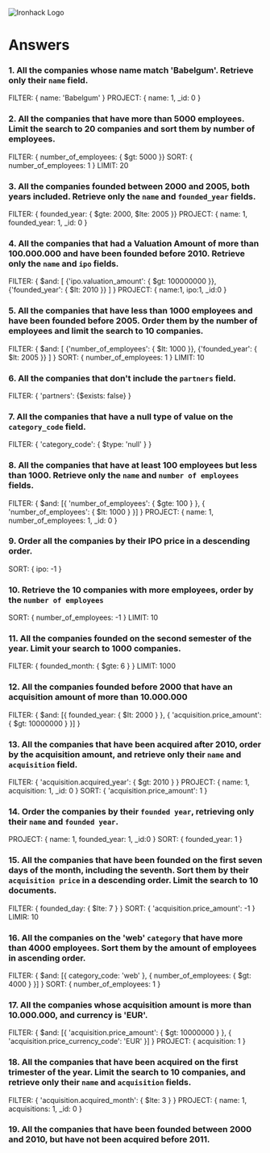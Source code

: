 ![Ironhack Logo](https://i.imgur.com/1QgrNNw.png)

# Answers

### 1. All the companies whose name match 'Babelgum'. Retrieve only their `name` field.

FILTER: { name: 'Babelgum' }
PROJECT: { name: 1, _id: 0 }

### 2. All the companies that have more than 5000 employees. Limit the search to 20 companies and sort them by **number of employees**.

FILTER: { number_of_employees: { $gt: 5000 }}
SORT: { number_of_employees: 1 }
LIMIT: 20

### 3. All the companies founded between 2000 and 2005, both years included. Retrieve only the `name` and `founded_year` fields.

FILTER: { founded_year: { $gte: 2000, $lte: 2005 }}
PROJECT: { name: 1, founded_year: 1, _id: 0 }

### 4. All the companies that had a Valuation Amount of more than 100.000.000 and have been founded before 2010. Retrieve only the `name` and `ipo` fields.

FILTER: { $and: [ {'ipo.valuation_amount': { $gt: 100000000 }}, {'founded_year': { $lt: 2010 }} ] }
PROJECT: { name:1, ipo:1, _id:0 }

### 5. All the companies that have less than 1000 employees and have been founded before 2005. Order them by the number of employees and limit the search to 10 companies.

FILTER: { $and: [ {'number_of_employees': { $lt: 1000 }}, {'founded_year': { $lt: 2005 }} ] }
SORT: { number_of_employees: 1 }
LIMIT: 10

### 6. All the companies that don't include the `partners` field.

FILTER: { 'partners': {$exists: false} }

### 7. All the companies that have a null type of value on the `category_code` field.

FILTER: { 'category_code': { $type: 'null' } }

### 8. All the companies that have at least 100 employees but less than 1000. Retrieve only the `name` and `number of employees` fields.

FILTER: { $and: [{ 'number_of_employees': { $gte: 100 } }, { 'number_of_employees': { $lt: 1000 } }] }
PROJECT: { name: 1, number_of_employees: 1, _id: 0 }

### 9. Order all the companies by their IPO price in a descending order.

SORT: { ipo: -1 }

### 10. Retrieve the 10 companies with more employees, order by the `number of employees`

SORT: { number_of_employees: -1 }
LIMIT: 10

### 11. All the companies founded on the second semester of the year. Limit your search to 1000 companies.

FILTER: { founded_month: { $gte: 6 } }
LIMIT: 1000

<!-- ### 12. All the companies that have been 'deadpooled' after the third year. -->

<!-- Your Code Goes Here -->

### 12. All the companies founded before 2000 that have an acquisition amount of more than 10.000.000

FILTER: { $and: [{ founded_year: { $lt: 2000 } }, { 'acquisition.price_amount': { $gt: 10000000 } }] }

### 13. All the companies that have been acquired after 2010, order by the acquisition amount, and retrieve only their `name` and `acquisition` field.

FILTER: { 'acquisition.acquired_year': { $gt: 2010 } }
PROJECT: { name: 1, acquisition: 1, _id: 0 }
SORT: { 'acquisition.price_amount': 1 }

### 14. Order the companies by their `founded year`, retrieving only their `name` and `founded year`.

PROJECT: { name: 1, founded_year: 1, _id:0 }
SORT: { founded_year: 1 }

### 15. All the companies that have been founded on the first seven days of the month, including the seventh. Sort them by their `acquisition price` in a descending order. Limit the search to 10 documents.

FILTER: { founded_day: { $lte: 7 } }
SORT: { 'acquisition.price_amount': -1 }
LIMIR: 10

### 16. All the companies on the 'web' `category` that have more than 4000 employees. Sort them by the amount of employees in ascending order.

FILTER: { $and: [{ category_code: 'web' }, { number_of_employees: { $gt: 4000 } }] }
SORT: { number_of_employees: 1 }

### 17. All the companies whose acquisition amount is more than 10.000.000, and currency is 'EUR'.

FILTER: { $and: [{ 'acquisition.price_amount': { $gt: 10000000 } }, { 'acquisition.price_currency_code': 'EUR' }] }
PROJECT: { acquisition: 1 }

### 18. All the companies that have been acquired on the first trimester of the year. Limit the search to 10 companies, and retrieve only their `name` and `acquisition` fields.

FILTER: { 'acquisition.acquired_month': {  $lte: 3 } }
PROJECT: { name: 1, acquisitions: 1, _id: 0 }

### 19. All the companies that have been founded between 2000 and 2010, but have not been acquired before 2011.

<!-- Your Code Goes Here -->
